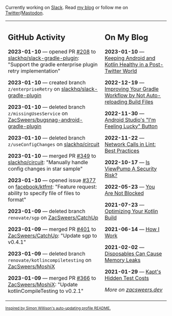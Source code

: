 Currently working on [Slack](https://slack.com/). Read [my blog](https://zacsweers.dev/) or follow me on [Twitter](https://twitter.com/ZacSweers)/[Mastodon](https://hachyderm.io/@ZacSweers).

<table><tr><td valign="top" width="60%">

## GitHub Activity
<!-- githubActivity starts -->
**2023-01-10** — opened PR [#208](https://github.com/slackhq/slack-gradle-plugin/pull/208) to [slackhq/slack-gradle-plugin](https://github.com/slackhq/slack-gradle-plugin): "Support the gradle enterprise plugin retry implementation"

**2023-01-10** — created branch `z/enterpriseRetry` on [slackhq/slack-gradle-plugin](https://github.com/slackhq/slack-gradle-plugin)

**2023-01-10** — deleted branch `z/missingUsesService` on [ZacSweers/bugsnag-android-gradle-plugin](https://github.com/ZacSweers/bugsnag-android-gradle-plugin)

**2023-01-10** — deleted branch `z/useConfigChanges` on [slackhq/circuit](https://github.com/slackhq/circuit)

**2023-01-10** — merged PR [#349](https://github.com/slackhq/circuit/pull/349) to [slackhq/circuit](https://github.com/slackhq/circuit): "Manually handle config changes in star sample"

**2023-01-10** — opened issue [#377](https://github.com/facebook/ktfmt/issues/377) on [facebook/ktfmt](https://github.com/facebook/ktfmt): "Feature request: ability to specify file of files to format"

**2023-01-09** — deleted branch `renovate/sgp` on [ZacSweers/CatchUp](https://github.com/ZacSweers/CatchUp)

**2023-01-09** — merged PR [#401](https://github.com/ZacSweers/CatchUp/pull/401) to [ZacSweers/CatchUp](https://github.com/ZacSweers/CatchUp): "Update sgp to v0.4.1"

**2023-01-09** — deleted branch `renovate/kotlincompiletesting` on [ZacSweers/MoshiX](https://github.com/ZacSweers/MoshiX)

**2023-01-09** — merged PR [#366](https://github.com/ZacSweers/MoshiX/pull/366) to [ZacSweers/MoshiX](https://github.com/ZacSweers/MoshiX): "Update kotlinCompileTesting to v0.2.1"
<!-- githubActivity ends -->
</td><td valign="top" width="40%">

## On My Blog
<!-- blog starts -->
**2023-01-10** — [Keeping Android and Kotlin Healthy in a Post-Twitter World](https://www.zacsweers.dev/keeping-android-healthy/)

**2022-12-19** — [Improving Your Gradle Workflow by Not Auto-reloading Build Files](https://www.zacsweers.dev/improving-your-workflow-by-not-auto-reloading-build-files/)

**2022-11-30** — [Android Studio's "I'm Feeling Lucky" Button](https://www.zacsweers.dev/android-studios-im-feeling-lucky-button/)

**2022-11-22** — [Network Calls in Lint: Best Practices](https://www.zacsweers.dev/network-calls-in-lint-best-practices/)

**2022-10-17** — [Is ViewPump A Security Risk?](https://www.zacsweers.dev/is-viewpump-a-security-risk/)

**2022-05-23** — [You Are Not Blocked](https://www.zacsweers.dev/you-are-not-blocked/)

**2021-07-23** — [Optimizing Your Kotlin Build](https://www.zacsweers.dev/optimizing-your-kotlin-build/)

**2021-06-14** — [How I Work](https://www.zacsweers.dev/how-i-work/)

**2021-02-02** — [Disposables Can Cause Memory Leaks](https://www.zacsweers.dev/disposables-can-cause-memory-leaks/)

**2021-01-29** — [Kapt's Hidden Test Costs](https://www.zacsweers.dev/kapts-hidden-test-costs/)
<!-- blog ends -->
_More on [zacsweers.dev](https://zacsweers.dev/)_
</td></tr></table>

<sub><a href="https://simonwillison.net/2020/Jul/10/self-updating-profile-readme/">Inspired by Simon Willison's auto-updating profile README.</a></sub>